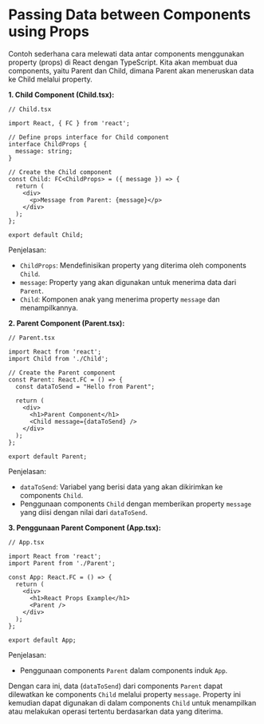 # Passing Data between Components using Props

Contoh sederhana cara melewati data antar components menggunakan property (props) di React dengan TypeScript. Kita akan membuat dua components, yaitu Parent dan Child, dimana Parent akan meneruskan data ke Child melalui property.

**1. Child Component (Child.tsx):**

    // Child.tsx

    import React, { FC } from 'react';

    // Define props interface for Child component
    interface ChildProps {
      message: string;
    }

    // Create the Child component
    const Child: FC<ChildProps> = ({ message }) => {
      return (
        <div>
          <p>Message from Parent: {message}</p>
        </div>
      );
    };

    export default Child;

Penjelasan:

- `ChildProps`: Mendefinisikan property yang diterima oleh components `Child`.
- `message`: Property yang akan digunakan untuk menerima data dari `Parent`.
- `Child`: Komponen anak yang menerima property `message` dan menampilkannya.

**2. Parent Component (Parent.tsx):**

    // Parent.tsx

    import React from 'react';
    import Child from './Child';

    // Create the Parent component
    const Parent: React.FC = () => {
      const dataToSend = "Hello from Parent";

      return (
        <div>
          <h1>Parent Component</h1>
          <Child message={dataToSend} />
        </div>
      );
    };

    export default Parent;

Penjelasan:

- `dataToSend`: Variabel yang berisi data yang akan dikirimkan ke components `Child`.
- Penggunaan components `Child` dengan memberikan property `message` yang diisi dengan nilai dari `dataToSend`.

**3. Penggunaan Parent Component (App.tsx):**

    // App.tsx

    import React from 'react';
    import Parent from './Parent';

    const App: React.FC = () => {
      return (
        <div>
          <h1>React Props Example</h1>
          <Parent />
        </div>
      );
    };

    export default App;

Penjelasan:

- Penggunaan components `Parent` dalam components induk `App`.

Dengan cara ini, data (`dataToSend`) dari components `Parent` dapat dilewatkan ke components `Child` melalui property `message`. Property ini kemudian dapat digunakan di dalam components `Child` untuk menampilkan atau melakukan operasi tertentu berdasarkan data yang diterima.
